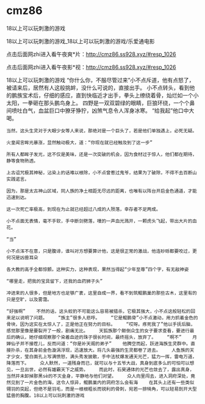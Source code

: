 # cmz86
18以上可以玩刺激的游戏

18以上可以玩刺激的游戏_18以上可以玩刺激的游戏/乐爱通电影

点击后面网zhi进入看午夜爽*片：http://cmz86.ss928.xyz/#resp_1026

点击后面网zhi进入看午夜影*视：http://cmz86.ss928.xyz/#resp_1026

18以上可以玩刺激的游戏    “你什么你，不服尽管过来”小不点斥道，他有点怒了，被请来后，居然有人这般挑衅，没什么可说的，直接出手。    小不点转头，看到他的鹏族宝术后，仔细的感应，直到快临近才出手，拳头上缭绕着骨，灿烂如一个小太阳，一拳砸在那头鹏鸟身上。    四野是一双双碧绿的眼睛，巨狼环绕，一个个鼻间喷吐白气，血盆巨口中獠牙狰狞，凶煞气息令人浑身冰寒。    “给我起”他口中大喝。

    当然，这头生灵对于大眼少女等人来说，那绝对是一个巨头了，若是他们单独遇上，必死无疑。

    火皇闻言眸光暴涨，显然触动极大，道：“你现在就已经触及到了这一步”

    所有人都眸子发光，这不仅是美味，还是一次突破的机会，因为食材过于惊人，他们都在期待，静等食物熟透。

    上古诅咒极其神秘，沾染上的话难以根除，小不点曾惹过鬼爷，结果为了破除，不得不去百断山实践诺言。

    因为，那是太古神山区域，同人族的净土相距无尽远的距离，也唯有以阵台开启金色通道，才能迅速到达。

    这一次死亡率极高，到现在为止就已经超过八成的人殒落，幸存者不足两成。

    小不点面无表情，毫不手软，手中断剑劈落，噗的一声血光溅开，一颗虎头飞起，带出大片的血花。

    “当”

    小不点浑不在意，只是腹诽，谁叫对方想要算计他，这是很正常的激战，他连砂砾都要咬过，更何况是凶兽耳朵

    各大教的高手全都惊颤。这种实力，这种表现，果然当得起“少年至尊”四个字，有无敌神姿

    “哪里走，把我的宝具留下，还我的血药狮子头”

    冲进来的人很多，但是地方也足够广袤，这里自成一界，看不到筑鲲鹏巢的那些古木，这里有的只是空旷，以及雾霭。

    “好强啊”    不然的话，这头蛟豹不可能这么容易被猎杀，它极其强大，小不点这般轻松的回来足以说明了问题。    “族主”很多人悲呼。    “它是鲲鹏骨”小不点激动，用力抓着金色的骨块，因为这实在太惊人了，正是他正在努力的目标。    “哎呀。疼死我了”他以手抚后脑，感觉那里像是要裂开了一般，剧痛无比。    天狐族那个颠倒众生的女子要求查看，要进行最后的确认，她仔细观察那个染着血迹的珠子很长时间，最终摇头，放弃了。    “啊不”    月婵仙子并不接茬儿，反而问道：“你是补天阁的弟子”    他腾空而起，跃进海族生灵群中。直接扑杀，在其身前金色漩涡浮现，迅速放大。将几头最强的生灵都卷了进去。    人鱼族的天才少女，莹白面孔上写满愤怒，满头秀发披散，手中法杖爆发通天光芒，猛力一挥，雷电万道，降落而下。    众人默然，一道残身而已，就可以与十五爷大战，真身到底多么的可怕可以想见，一旦出世，必然有雄霸天下之威势。    而此时，石昊通体的光芒也敛去了，露出真身，当然并未卸掉那黑sè的不灭金身，平静地与他们对望。    众人向里闯去，进入洞府深处，竟然见到了一片金色的海，这令人惊异，鲲鹏巢内的洞府怎么会有海    在其头上还有一些类似翎羽的突起，但绝不是羽毛，而是一根根粗长而锐利的骨刺，宛若一排犄角，可以轻易剖开大型猛兽的胸腹。18以上可以玩刺激的游戏
